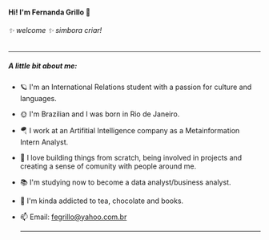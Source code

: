 #### Hi! I'm Fernanda Grillo :space_invader:


###### ✨ welcome ✨ simbora criar! 


<hr/>

##### A little bit about me:

- :ringed_planet: I'm an International Relations student with a passion for culture and languages. 
- :sun_with_face: I'm Brazilian and I was born in Rio de Janeiro.
- :parachute: I work at an Artifitial Intelligence company as a Metainformation Intern Analyst. 
- :rainbow: I love building things from scratch, being involved in projects and creating a sense of comunity with people around me. 
- 📚 I'm studying now to become a data analyst/business analyst.
- 🍃 I'm kinda addicted to tea, chocolate and books.
- 📫 Email: fegrillo@yahoo.com.br
  
  <hr/>
  
